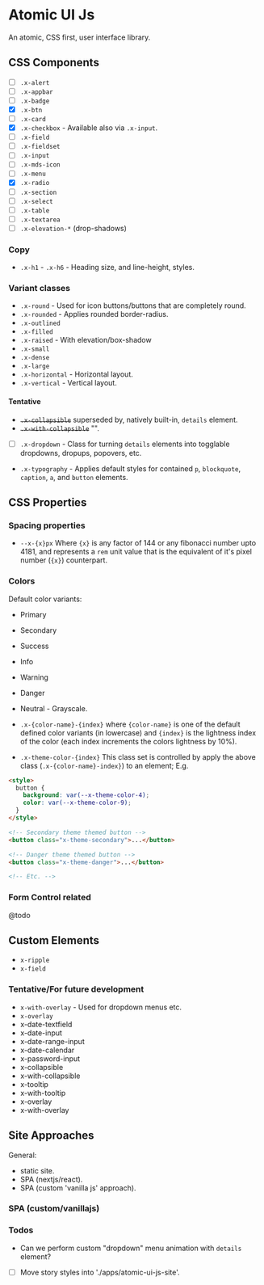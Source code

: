 # Atomic UI Js

An atomic, CSS first, user interface library.

## CSS Components

- [ ] `.x-alert`
- [ ] `.x-appbar`
- [ ] `.x-badge`
- [x] `.x-btn`
- [ ] `.x-card`
- [x] `.x-checkbox` - Available also via `.x-input`.
- [ ] `.x-field`
- [ ] `.x-fieldset`
- [ ] `.x-input`
- [ ] `.x-mds-icon`
- [ ] `.x-menu`
- [x] `.x-radio`
- [ ] `.x-section`
- [ ] `.x-select`
- [ ] `.x-table`
- [ ] `.x-textarea`
- [ ] `.x-elevation-*` (drop-shadows)

### Copy

- `.x-h1` - `.x-h6` - Heading size, and line-height, styles.

### Variant classes

- `.x-round` - Used for icon buttons/buttons that are completely round.
- `.x-rounded` - Applies rounded border-radius.
- `.x-outlined`
- `.x-filled`
- `.x-raised` - With elevation/box-shadow
- `.x-small`
- `.x-dense`
- `.x-large`
- `.x-horizontal` - Horizontal layout.
- `.x-vertical` - Vertical layout.

#### Tentative

- ~~`.x-collapsible`~~ superseded by, natively built-in, `details` element.
- ~~`.x-with-collapsible`~~ "".
- [ ] `.x-dropdown` - Class for turning `details` elements into togglable dropdowns, dropups, popovers, etc.
- `.x-typography` - Applies default styles for contained `p`, `blockquote`, `caption`, `a`, and `button` elements.

## CSS Properties

### Spacing properties

- `--x-{x}px` Where `{x}` is any factor of 144 or any fibonacci number upto 4181, and represents a `rem` unit value that is the equivalent of it's pixel number (`{x}`) counterpart.

### Colors

Default color variants:

- Primary
- Secondary
- Success
- Info
- Warning
- Danger
- Neutral - Grayscale.

- `.x-{color-name}-{index}` where `{color-name}` is one of the default defined color variants (in lowercase) and `{index}` is the lightness index of the color (each index increments the colors lightness by 10%). 

- `.x-theme-color-{index}` This class set is controlled by apply the above class (`.x-{color-name}-index}`) to an element;  E.g.
```html
<style>
  button {
    background: var(--x-theme-color-4);
    color: var(--x-theme-color-9);
  }
</style>

<!-- Secondary theme themed button -->
<button class="x-theme-secondary">...</button>

<!-- Danger theme themed button -->
<button class="x-theme-danger">...</button>

<!-- Etc. -->
```

### Form Control related

@todo

## Custom Elements

- `x-ripple`
- `x-field`

### Tentative/For future development

- `x-with-overlay` - Used for dropdown menus etc.
- `x-overlay`
- x-date-textfield
- x-date-input
- x-date-range-input
- x-date-calendar
- x-password-input
- x-collapsible
- x-with-collapsible
- x-tooltip
- x-with-tooltip
- x-overlay
- x-with-overlay

## Site Approaches

General:

- static site.
- SPA (nextjs/react).
- SPA (custom 'vanilla js' approach).

### SPA (custom/vanillajs)

### Todos

- Can we perform custom "dropdown" menu animation with `details` element?
- [ ] Move story styles into './apps/atomic-ui-js-site'.
